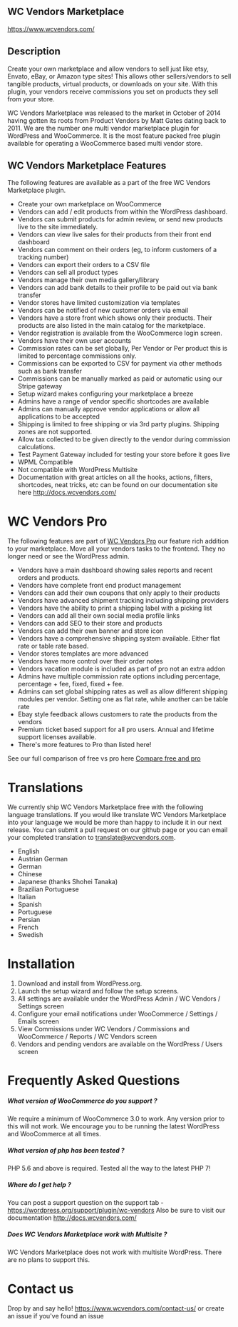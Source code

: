 ## WC Vendors Marketplace

https://www.wcvendors.com/

## Description

Create your own marketplace and allow vendors to sell just like etsy, Envato, eBay, or Amazon type sites! This allows other sellers/vendors to sell tangible products, virtual products, or downloads on your site. With this plugin, your vendors receive commissions you set on products they sell from your store.

WC Vendors Marketplace was released to the market in October of 2014 having gotten its roots from Product Vendors by Matt Gates dating back to 2011. We are the number one multi vendor marketplace plugin for WordPress and WooCommerce. It is the most feature packed free plugin available for operating a WooCommerce based multi vendor store.

## WC Vendors Marketplace Features

The following features are available as a part of the free WC Vendors Marketplace plugin.

* Create your own marketplace on WooCommerce
* Vendors can add / edit products from within the WordPress dashboard.
* Vendors can submit products for admin review, or send new products live to the site immediately.
* Vendors can view live sales for their products from their front end dashboard
* Vendors can comment on their orders (eg, to inform customers of a tracking number)
* Vendors can export their orders to a CSV file
* Vendors can sell all product types
* Vendors manage their own media gallery/library
* Vendors can add bank details to their profile to be paid out via bank transfer
* Vendor stores have limited customization via templates
* Vendors can be notified of new customer orders via email
* Vendors have a store front which shows only their products. Their products are also listed in the main catalog for the marketplace.
* Vendor registration is available from the WooCommerce login screen.
* Vendors have their own user accounts
* Commission rates can be set globally, Per Vendor or Per product this is limited to percentage commissions only.
* Commissions can be exported to CSV for payment via other methods such as bank transfer
* Commissions can be manually marked as paid or automatic using our Stripe gateway
* Setup wizard makes configuring your marketplace a breeze
* Admins have a range of vendor specific shortcodes are available
* Admins can manually approve vendor applications or allow all applications to be accepted
* Shipping is limited to free shipping or via 3rd party plugins. Shipping zones are not supported.
* Allow tax collected to be given directly to the vendor during commission calculations.
* Test Payment Gateway included for testing your store before it goes live
* WPML Compatible
* Not compatible with WordPress Multisite
* Documentation with great articles on all the hooks, actions, filters, shortcodes, neat tricks, etc can be found on our documentation site here http://docs.wcvendors.com/

# WC Vendors Pro #

The following features are part of [WC Vendors Pro](https://www.wcvendors.com/product/wc-vendors-pro/?utm_campaign=readme?utm_source=github) our feature rich addition to your marketplace. Move all your vendors tasks to the frontend. They no longer need or see the WordPress admin.

* Vendors have a main dashboard showing sales reports and recent orders and products.
* Vendors have complete front end product management
* Vendors can add their own coupons that only apply to their products
* Vendors have advanced shipment tracking including shipping providers
* Vendors have the ability to print a shipping label with a picking list
* Vendors can add all their own social media profile links
* Vendors can add SEO to their store and products
* Vendors can add their own banner and store icon
* Vendors have a comprehensive shipping system available. Either flat rate or table rate based.
* Vendor stores templates are more advanced
* Vendors have more control over their order notes
* Vendors vacation module is included as part of pro not an extra addon
* Admins have multiple commission rate options including percentage, percentage + fee, fixed, fixed + fee.
* Admins can set global shipping rates as well as allow different shipping modules per vendor. Setting one as flat rate, while another can be table rate
* Ebay style feedback allows customers to rate the products from the vendors
* Premium ticket based support for all pro users. Annual and lifetime support licenses available.
* There's more features to Pro than listed here!

See our full comparison of free vs pro here [Compare free and pro](https://www.wcvendors.com/home/comparison/?&utm_campaign=readme?utm_source=github)

# Translations #

We currently ship WC Vendors Marketplace  free with the following language translations. If you would like translate WC Vendors Marketplace into your language we would be more than happy to include it in our next release. You can submit a pull request on our github page or you can email your completed translation to translate@wcvendors.com.

* English
* Austrian German
* German
* Chinese
* Japanese (thanks Shohei Tanaka)
* Brazilian Portuguese
* Italian
* Spanish
* Portuguese
* Persian
* French
* Swedish

# Installation #
1. Download and install from WordPress.org.
2. Launch the setup wizard and follow the setup screens.
3. All settings are available under the WordPress Admin / WC Vendors / Settings screen
4. Configure your email notifications under WooCommerce / Settings / Emails screen
5. View Commissions under WC Vendors / Commissions and WooCommerce / Reports / WC Vendors screen
6. Vendors and pending vendors are available on the WordPress / Users screen

# Frequently Asked Questions

##### What version of WooCommerce do you support ?

We require a minimum of WooCommerce 3.0 to work. Any version prior to this will not work. We encourage you to be running the latest WordPress and WooCommerce at all times.

##### What version of php has been tested ?

PHP 5.6 and above is required.  Tested all the way to the latest PHP 7!

##### Where do I get help ?

You can post a support question on the support tab - https://wordpress.org/support/plugin/wc-vendors
Also be sure to visit our documentation http://docs.wcvendors.com/

##### Does WC Vendors Marketplace work with Multisite ?

WC Vendors Marketplace does not work with multisite WordPress. There are no plans to support this.

# Contact us

Drop by and say hello! https://www.wcvendors.com/contact-us/ or create an issue if you've found an issue
